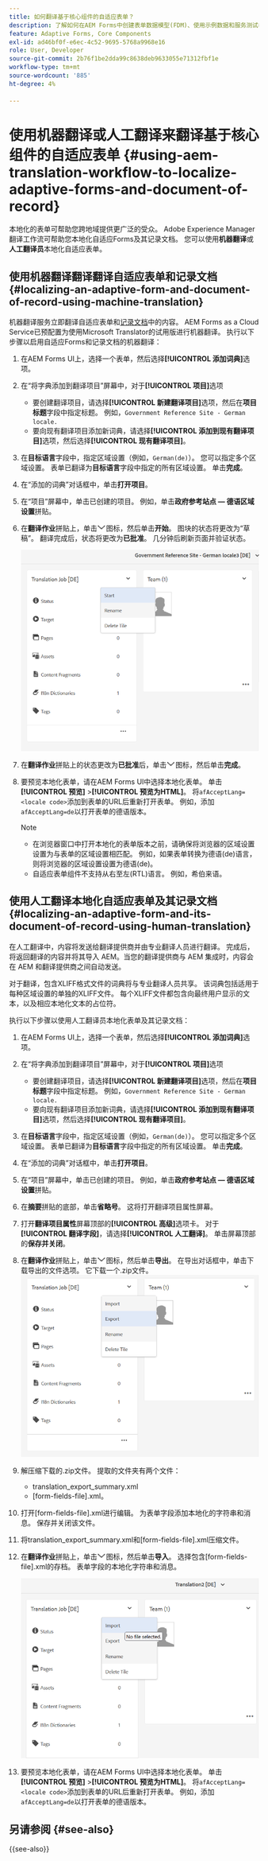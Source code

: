```yaml
---
title: 如何翻译基于核心组件的自适应表单？
description: 了解如何在AEM Forms中创建表单数据模型(FDM)、使用示例数据和服务测试模型以及为模型配置各种选项。
feature: Adaptive Forms, Core Components
exl-id: ad46bf0f-e6ec-4c52-9695-5768a9968e16
role: User, Developer
source-git-commit: 2b76f1be2dda99c8638deb9633055e71312fbf1e
workflow-type: tm+mt
source-wordcount: '885'
ht-degree: 4%

---
```


# 使用机器翻译或人工翻译来翻译基于核心组件的自适应表单 {#using-aem-translation-workflow-to-localize-adaptive-forms-and-document-of-record}

本地化的表单可帮助您跨地域提供更广泛的受众。 Adobe Experience Manager翻译工作流可帮助您本地化自适应Forms及其记录文档。 您可以使用&#x200B;**机器翻译**&#x200B;或&#x200B;**人工翻译员**&#x200B;本地化自适应表单。

## 使用机器翻译翻译翻译自适应表单和记录文档 {#localizing-an-adaptive-form-and-document-of-record-using-machine-translation}

机器翻译服务立即翻译自适应表单和[记录文档](/help/forms/generate-document-of-record-core-components.md)中的内容。 AEM Forms as a Cloud Service已预配置为使用Microsoft Translator的试用版进行机器翻译。 执行以下步骤以启用自适应Forms和记录文档的机器翻译：

1. 在AEM Forms UI上，选择一个表单，然后选择&#x200B;**[!UICONTROL 添加词典]**&#x200B;选项。
1. 在“将字典添加到翻译项目”屏幕中，对于&#x200B;**[!UICONTROL 项目]**&#x200B;选项

   * 要创建翻译项目，请选择&#x200B;**[!UICONTROL 新建翻译项目]**&#x200B;选项，然后在&#x200B;**项目标题**&#x200B;字段中指定标题。 例如，`Government Reference Site - German locale.`
   * 要向现有翻译项目添加新词典，请选择&#x200B;**[!UICONTROL 添加到现有翻译项目]**&#x200B;选项，然后选择&#x200B;**[!UICONTROL 现有翻译项目]**。
1. 在&#x200B;**目标语言**&#x200B;字段中，指定区域设置（例如，`German(de)`）。 您可以指定多个区域设置。 表单已翻译为&#x200B;**目标语言**&#x200B;字段中指定的所有区域设置。 单击&#x200B;**完成**。
1. 在“添加的词典”对话框中，单击&#x200B;**打开项目**。
1. 在“项目”屏幕中，单击已创建的项目。 例如，单击&#x200B;**政府参考站点 — 德语区域设置**&#x200B;拼贴。
1. 在&#x200B;**翻译作业**&#x200B;拼贴上，单击![aem62forms_downarrow](assets/aem62forms_downarrow.png)图标，然后单击&#x200B;**开始**。 图块的状态将更改为“草稿”。 翻译完成后，状态将更改为&#x200B;**已批准**。 几分钟后刷新页面并验证状态。

   ![开始翻译](/help/forms/assets/adaptive-forms-core-components-start-translation.png)
1. 在&#x200B;**翻译作业**&#x200B;拼贴上的状态更改为&#x200B;**已批准**&#x200B;后，单击![aem62forms_downarrow](assets/aem62forms_downarrow.png)图标，然后单击&#x200B;**完成**。

1. 要预览本地化表单，请在AEM Forms UI中选择本地化表单。 单击&#x200B;**[!UICONTROL 预览]** >**[!UICONTROL 预览为HTML]**。 将`afAcceptLang=<locale code>`添加到表单的URL后重新打开表单。 例如，添加`afAcceptLang=de`以打开表单的德语版本。


   >[!NOTE]
   >
   >* 在浏览器窗口中打开本地化的表单版本之前，请确保将浏览器的区域设置设置为与表单的区域设置相匹配。 例如，如果表单转换为德语(de)语言，则将浏览器的区域设置设置为德语(de)。
   >* 自适应表单组件不支持从右至左(RTL)语言。 例如，希伯来语。

<!-- 
   Along with the Adaptive form, the auto-generated document of record is also localized.

   For more information on Document of Record settings and configuration, see:

   [Document of Record Template](/help/forms/using/generate-document-of-record-for-non-xfa-based-adaptive-forms.md#p-document-of-record-template-configuration-p)

   [Document of Record settings](/help/forms/using/generate-document-of-record-for-non-xfa-based-adaptive-forms.md#p-document-of-record-settings-p)

1. [Customize the branding information of the document of record](/help/forms/using/generate-document-of-record-for-non-xfa-based-adaptive-forms.md) and ensure that the browser locale is set to the same language to which you have localized the Adaptive Form using machine language. The browser locale helps localize the branding information in the document of record.
1. To view the localized document of record, select Generate Preview. The document of record PDF is generated and opened in a new tab in your browser.

-->

## 使用人工翻译本地化自适应表单及其记录文档 {#localizing-an-adaptive-form-and-its-document-of-record-using-human-translation}

在人工翻译中，内容将发送给翻译提供商并由专业翻译人员进行翻译。 完成后，将返回翻译的内容并将其导入 AEM。当您的翻译提供商与 AEM 集成时，内容会在 AEM 和翻译提供商之间自动发送。

对于翻译，包含XLIFF格式文件的词典将与专业翻译人员共享。 该词典包括适用于每种区域设置的单独的XLIFF文件。 每个XLIFF文件都包含向最终用户显示的文本，以及相应本地化文本的占位符。

执行以下步骤以使用人工翻译员本地化表单及其记录文档：

1. 在AEM Forms UI上，选择一个表单，然后选择&#x200B;**[!UICONTROL 添加词典]**&#x200B;选项。
1. 在“将字典添加到翻译项目”屏幕中，对于&#x200B;**[!UICONTROL 项目]**&#x200B;选项

   * 要创建翻译项目，请选择&#x200B;**[!UICONTROL 新建翻译项目]**&#x200B;选项，然后在&#x200B;**项目标题**&#x200B;字段中指定标题。 例如，`Government Reference Site - German locale.`
   * 要向现有翻译项目添加新词典，请选择&#x200B;**[!UICONTROL 添加到现有翻译项目]**&#x200B;选项，然后选择&#x200B;**[!UICONTROL 现有翻译项目]**。
1. 在&#x200B;**目标语言**&#x200B;字段中，指定区域设置（例如，`German(de)`）。 您可以指定多个区域设置。 表单已翻译为&#x200B;**目标语言**&#x200B;字段中指定的所有区域设置。 单击&#x200B;**完成**。
1. 在“添加的词典”对话框中，单击&#x200B;**打开项目**。
1. 在“项目”屏幕中，单击已创建的项目。 例如，单击&#x200B;**政府参考站点 — 德语区域设置**&#x200B;拼贴。
1. 在&#x200B;**摘要**&#x200B;拼贴的底部，单击&#x200B;**省略号**。 这将打开翻译项目属性屏幕。
1. 打开&#x200B;**翻译项目属性**&#x200B;屏幕顶部的&#x200B;**[!UICONTROL 高级]**&#x200B;选项卡。 对于&#x200B;**[!UICONTROL 翻译字段]**，请选择&#x200B;**[!UICONTROL 人工翻译]**。 单击屏幕顶部的&#x200B;**保存并关闭**。
1. 在&#x200B;**翻译作业**&#x200B;拼贴上，单击![aem62forms_downarrow](assets/aem62forms_downarrow.png)图标，然后单击&#x200B;**导出**。 在导出对话框中，单击下载导出的文件选项。 它下载一个.zip文件。
   ![导出翻译文件](/help/forms/assets/adaptive-forms-core-components-start-translation-export.png)
1. 解压缩下载的.zip文件。 提取的文件夹有两个文件：
   * translation_export_summary.xml
   * [form-fields-file].xml。
1. 打开[form-fields-file].xml进行编辑。 为表单字段添加本地化的字符串和消息。 保存并关闭该文件。
1. 将translation_export_summary.xml和[form-fields-file].xml压缩文件。
1. 在&#x200B;**翻译作业**&#x200B;拼贴上，单击![aem62forms_downarrow](assets/aem62forms_downarrow.png)图标，然后单击&#x200B;**导入**。 选择包含[form-fields-file].xml的存档。 表单字段的本地化字符串和消息。

   ![导入翻译文件](/help/forms/assets/adaptive-forms-core-components-start-translation-import.png)

1. 要预览本地化表单，请在AEM Forms UI中选择本地化表单。 单击&#x200B;**[!UICONTROL 预览]** >**[!UICONTROL 预览为HTML]**。 将`afAcceptLang=<locale code>`添加到表单的URL后重新打开表单。 例如，添加`afAcceptLang=de`以打开表单的德语版本。

## 另请参阅 {#see-also}

{{see-also}}